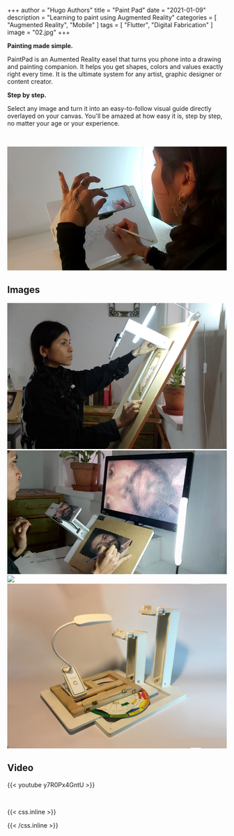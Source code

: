 +++
author = "Hugo Authors"
title = "Paint Pad"
date = "2021-01-09"
description = "Learning to paint using Augmented Reality"
categories = [
    "Augmented Reality",
    "Mobile"
]
tags = [
    "Flutter",
    "Digital Fabrication"
]
image = "02.jpg"
+++

**Painting made simple.**

PaintPad is an Aumented Reality easel that turns you phone into a drawing and painting companion. It helps you get shapes, colors and values exactly right every time. It is the ultimate system for any artist, graphic designer or content creator.


**Step by step.**

Select any image and turn it into an easy-to-follow visual guide directly overlayed on your canvas. You'll be amazed at how easy it is, step by step, no matter your age or your experience.

&nbsp;


![](05.png)

## Images

![](04.jpg) ![](paint-pad.jpg) ![](01.gif) ![](03.jpg) 


## Video 

{{< youtube y7R0Px4GntU >}}

<br>




{{< css.inline >}}
<style>
.canon { background: white; width: 100%; height: auto; }
</style>
{{< /css.inline >}}
